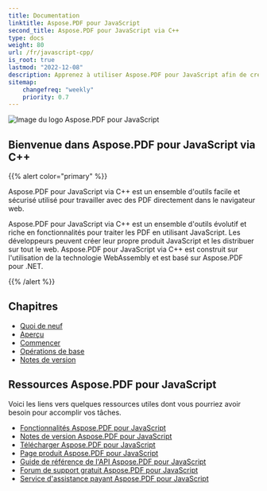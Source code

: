 ```yaml
---
title: Documentation
linktitle: Aspose.PDF pour JavaScript
second_title: Aspose.PDF pour JavaScript via C++
type: docs
weight: 80
url: /fr/javascript-cpp/
is_root: true
lastmod: "2022-12-08"
description: Apprenez à utiliser Aspose.PDF pour JavaScript afin de créer des applications pour le traitement de documents PDF dans le navigateur.
sitemap:
    changefreq: "weekly"
    priority: 0.7
---
```

![Image du logo Aspose.PDF pour JavaScript](aspose_pdf-for-javascript-cpp.png)

<h2>Bienvenue dans Aspose.PDF pour JavaScript via C++</h2>

{{% alert color="primary" %}}

Aspose.PDF pour JavaScript via C++ est un ensemble d'outils facile et sécurisé utilisé pour travailler avec des PDF directement dans le navigateur web.

Aspose.PDF pour JavaScript via C++ est un ensemble d'outils évolutif et riche en fonctionnalités pour traiter les PDF en utilisant JavaScript. Les développeurs peuvent créer leur propre produit JavaScript et les distribuer sur tout le web. Aspose.PDF pour JavaScript via C++ est construit sur l'utilisation de la technologie WebAssembly et est basé sur Aspose.PDF pour .NET.

{{% /alert %}}

<h2>Chapitres</h2>

- [Quoi de neuf](/pdf/fr/javascript-cpp/whatsnew/)
- [Aperçu](/pdf/fr/javascript-cpp/overview/)
- [Commencer](/pdf/fr/javascript-cpp/get-started/)
- [Opérations de base](/pdf/fr/javascript-cpp/basic-operations/)
- [Notes de version](https://releases.aspose.com/pdf/javascriptcpp/release-notes/)

<h2>Ressources Aspose.PDF pour JavaScript</h2>

Voici les liens vers quelques ressources utiles dont vous pourriez avoir besoin pour accomplir vos tâches.

- [Fonctionnalités Aspose.PDF pour JavaScript](/pdf/fr/javascript-cpp/key-features/)
- [Notes de version Aspose.PDF pour JavaScript](https://releases.aspose.com/pdf/javascriptcpp/release-notes/)
- [Télécharger Aspose.PDF pour JavaScript](https://releases.aspose.com/pdf/javascriptcpp/)
- [Page produit Aspose.PDF pour JavaScript](https://products.aspose.com/pdf/javascript-cpp/)
- [Guide de référence de l'API Aspose.PDF pour JavaScript](https://reference.aspose.com/pdf/javascript-cpp/)
- [Forum de support gratuit Aspose.PDF pour JavaScript](https://forum.aspose.com/c/pdf/10)
- [Service d'assistance payant Aspose.PDF pour JavaScript](https://helpdesk.aspose.com/)